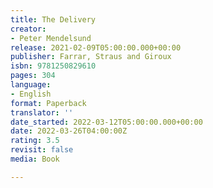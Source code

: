 ```yaml
---
title: The Delivery
creator:
- Peter Mendelsund
release: 2021-02-09T05:00:00.000+00:00
publisher: Farrar, Straus and Giroux
isbn: 9781250829610
pages: 304
language:
- English
format: Paperback
translator: ''
date_started: 2022-03-12T05:00:00.000+00:00
date: 2022-03-26T04:00:00Z
rating: 3.5
revisit: false
media: Book

---
```

